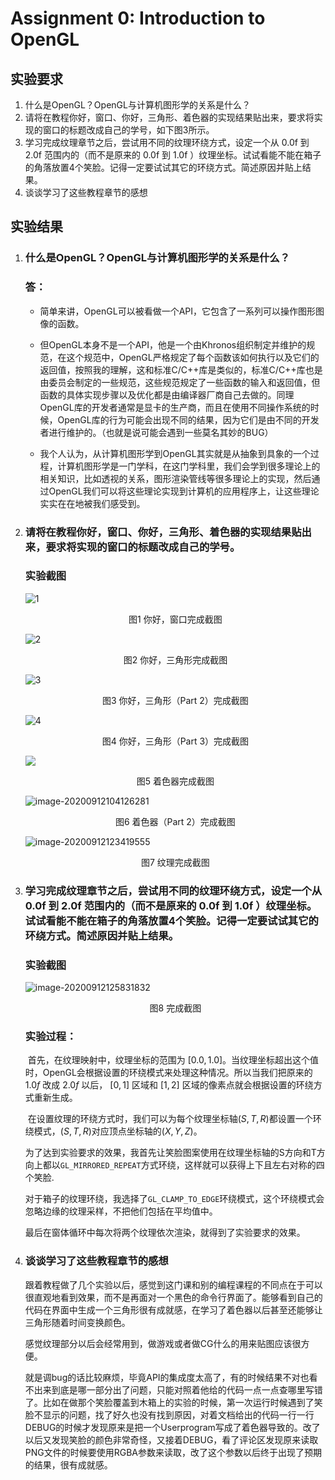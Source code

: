 # Assignment 0: Introduction to OpenGL

## 实验要求

1. 什么是OpenGL？OpenGL与计算机图形学的关系是什么？
2. 请将在教程你好，窗口、你好，三角形、着色器的实现结果贴出来，要求将实现的窗口的标题改成自己的学号，如下图3所示。
3. 学习完成纹理章节之后，尝试用不同的纹理环绕方式，设定一个从 0.0f 到 2.0f 范围内的（而不是原来的 0.0f 到 1.0f ）纹理坐标。试试看能不能在箱子的角落放置4个笑脸。记得一定要试试其它的环绕方式。简述原因并贴上结果。
4. 谈谈学习了这些教程章节的感想

## 实验结果

1. ### 什么是OpenGL？OpenGL与计算机图形学的关系是什么？

   ### 答：

   - 简单来讲，OpenGL可以被看做一个API，它包含了一系列可以操作图形图像的函数。

   - 但OpenGL本身不是一个API，他是一个由Khronos组织制定并维护的规范，在这个规范中，OpenGL严格规定了每个函数该如何执行以及它们的返回值，按照我的理解，这和标准C/C++库是类似的，标准C/C++库也是由委员会制定的一些规范，这些规范规定了一些函数的输入和返回值，但函数的具体实现步骤以及优化都是由编译器厂商自己去做的。同理OpenGL库的开发者通常是显卡的生产商，而且在使用不同操作系统的时候，OpenGL库的行为可能会出现不同的结果，因为它们是由不同的开发者进行维护的。（也就是说可能会遇到一些莫名其妙的BUG）

   - 我个人认为，从计算机图形学到OpenGL其实就是从抽象到具象的一个过程，计算机图形学是一门学科，在这门学科里，我们会学到很多理论上的相关知识，比如透视的关系，图形渲染管线等很多理论上的实现，然后通过OpenGL我们可以将这些理论实现到计算机的应用程序上，让这些理论实实在在地被我们感受到。

     

2. ### 请将在教程你好，窗口、你好，三角形、着色器的实现结果贴出来，要求将实现的窗口的标题改成自己的学号。

   ### 实验截图

   ![1](../result/1.jpg)

   <center>图1  你好，窗口完成截图</center>

   ![2](../result/2.jpg)

   <center>图2  你好，三角形完成截图</center>

   ![3](../result/3.jpg)

   <center>图3  你好，三角形（Part 2）完成截图</center>

   ![4](../result/4.jpg)

   <center>图4  你好，三角形（Part 3）完成截图</center>

   ![](../result/5.png)

   <center>图5  着色器完成截图</center>

   ![image-20200912104126281](../result/6.png)

   <center>图6  着色器（Part 2）完成截图</center>

   ![image-20200912123419555](../result/7.png)

   <center>图7  纹理完成截图</center>

   

3. ### 学习完成纹理章节之后，尝试用不同的纹理环绕方式，设定一个从 0.0f 到 2.0f 范围内的（而不是原来的 0.0f 到 1.0f ）纹理坐标。试试看能不能在箱子的角落放置4个笑脸。记得一定要试试其它的环绕方式。简述原因并贴上结果。
   
   ### 实验截图

   ![image-20200912125831832](../result/8.png)
   
   <center>图8  完成截图</center>
   
   ### 实验过程：
   
   ​	首先，在纹理映射中，纹理坐标的范围为 $[0.0,1.0]$。当纹理坐标超出这个值时，OpenGL会根据设置的环绕模式来处理这种情况。所以当我们把原来的 $1.0f$ 改成 $2.0f$ 以后， $[0,1]$ 区域和 $[1,2]$ 区域的像素点就会根据设置的环绕方式重新生成。
   
   ​	在设置纹理的环绕方式时，我们可以为每个纹理坐标轴$(S,T,R)$都设置一个环绕模式，$(S,T,R)$对应顶点坐标轴的$(X,Y,Z)$。
   
   ​	为了达到实验要求的效果，我首先让笑脸图案使用在纹理坐标轴的S方向和T方向上都以`GL_MIRRORED_REPEAT`方式环绕，这样就可以获得上下且左右对称的四个笑脸.
   
   ​	对于箱子的纹理环绕，我选择了`GL_CLAMP_TO_EDGE`环绕模式，这个环绕模式会忽略边缘的纹理采样，不把他们包括在平均值中。
   
   ​	最后在窗体循环中每次将两个纹理依次渲染，就得到了实验要求的效果。
   
   
   
4. ### 谈谈学习了这些教程章节的感想

   ​	跟着教程做了几个实验以后，感觉到这门课和别的编程课程的不同点在于可以很直观地看到效果，而不是再面对一个黑色的命令行界面了。能够看到自己的代码在界面中生成一个三角形很有成就感，在学习了着色器以后甚至还能够让三角形随着时间变换颜色。

   ​    感觉纹理部分以后会经常用到，做游戏或者做CG什么的用来贴图应该很方便。

   ​    就是调bug的话比较麻烦，毕竟API的集成度太高了，有的时候结果不对也看不出来到底是哪一部分出了问题，只能对照着他给的代码一点一点查哪里写错了。比如在做那个笑脸覆盖到木箱上的实验的时候，第一次运行时候遇到了笑脸不显示的问题，找了好久也没有找到原因，对着文档给出的代码一行一行DEBUG的时候才发现原来是把一个Userprogram写成了着色器导致的。改了以后又发现笑脸的颜色非常奇怪，又接着DEBUG，看了评论区发现原来读取PNG文件的时候要使用RGBA参数来读取，改了这个参数以后终于出现了预期的结果，很有成就感。